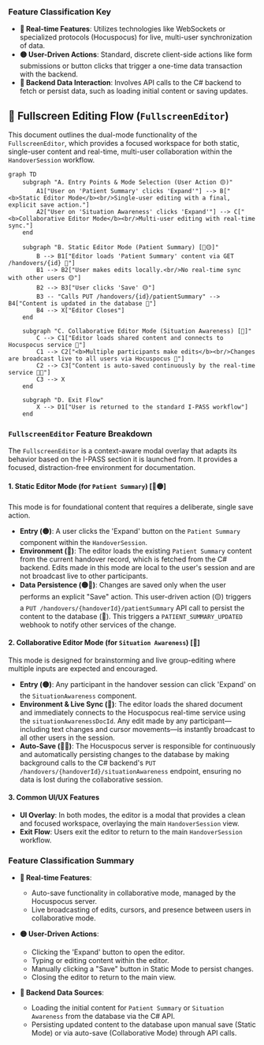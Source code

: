 ### **Feature Classification Key**

  - **🔴 Real-time Features**: Utilizes technologies like WebSockets or specialized protocols (Hocuspocus) for live, multi-user synchronization of data.
  - **🟡 User-Driven Actions**: Standard, discrete client-side actions like form submissions or button clicks that trigger a one-time data transaction with the backend.
  - **🔵 Backend Data Interaction**: Involves API calls to the C\# backend to fetch or persist data, such as loading initial content or saving updates.

## 🎯 Fullscreen Editing Flow (`FullscreenEditor`)

This document outlines the dual-mode functionality of the `FullscreenEditor`, which provides a focused workspace for both static, single-user content and real-time, multi-user collaboration within the `HandoverSession` workflow.

```mermaid
graph TD
    subgraph "A. Entry Points & Mode Selection (User Action 🟡)"
        A1["User on 'Patient Summary' clicks 'Expand'"] --> B["<b>Static Editor Mode</b><br/>Single-user editing with a final, explicit save action."]
        A2["User on 'Situation Awareness' clicks 'Expand'"] --> C["<b>Collaborative Editor Mode</b><br/>Multi-user editing with real-time sync."]
    end

    subgraph "B. Static Editor Mode (Patient Summary) [🔵🟡]"
        B --> B1["Editor loads 'Patient Summary' content via GET /handovers/{id} 🔵"]
        B1 --> B2["User makes edits locally.<br/>No real-time sync with other users 🟡"]
        B2 --> B3["User clicks 'Save' 🟡"]
        B3 -- "Calls PUT /handovers/{id}/patientSummary" --> B4["Content is updated in the database 🔵"]
        B4 --> X["Editor Closes"]
    end

    subgraph "C. Collaborative Editor Mode (Situation Awareness) [🔴]"
        C --> C1["Editor loads shared content and connects to Hocuspocus service 🔴"]
        C1 --> C2["<b>Multiple participants make edits</b><br/>Changes are broadcast live to all users via Hocuspocus 🔴"]
        C2 --> C3["Content is auto-saved continuously by the real-time service 🔴🔵"]
        C3 --> X
    end
    
    subgraph "D. Exit Flow"
        X --> D1["User is returned to the standard I-PASS workflow"]
    end
```

### `FullscreenEditor` Feature Breakdown

The `FullscreenEditor` is a context-aware modal overlay that adapts its behavior based on the I-PASS section it is launched from. It provides a focused, distraction-free environment for documentation.

#### 1\. Static Editor Mode (for `Patient Summary`) [🔵🟡]

This mode is for foundational content that requires a deliberate, single save action.

  - **Entry (🟡)**: A user clicks the 'Expand' button on the `Patient Summary` component within the `HandoverSession`.
  - **Environment (🔵)**: The editor loads the existing `Patient Summary` content from the current handover record, which is fetched from the C\# backend. Edits made in this mode are local to the user's session and are not broadcast live to other participants.
  - **Data Persistence (🟡🔵)**: Changes are saved only when the user performs an explicit "Save" action. This user-driven action (🟡) triggers a `PUT /handovers/{handoverId}/patientSummary` API call to persist the content to the database (🔵). This triggers a `PATIENT_SUMMARY_UPDATED` webhook to notify other services of the change.

#### 2\. Collaborative Editor Mode (for `Situation Awareness`) [🔴]

This mode is designed for brainstorming and live group-editing where multiple inputs are expected and encouraged.

  - **Entry (🟡)**: Any participant in the handover session can click 'Expand' on the `SituationAwareness` component.
  - **Environment & Live Sync (🔴)**: The editor loads the shared document and immediately connects to the Hocuspocus real-time service using the `situationAwarenessDocId`. Any edit made by any participant—including text changes and cursor movements—is instantly broadcast to all other users in the session.
  - **Auto-Save (🔴🔵)**: The Hocuspocus server is responsible for continuously and automatically persisting changes to the database by making background calls to the C\# backend's `PUT /handovers/{handoverId}/situationAwareness` endpoint, ensuring no data is lost during the collaborative session.

#### 3\. Common UI/UX Features

  - **UI Overlay**: In both modes, the editor is a modal that provides a clean and focused workspace, overlaying the main `HandoverSession` view.
  - **Exit Flow**: Users exit the editor to return to the main `HandoverSession` workflow.

### **Feature Classification Summary**

  - **🔴 Real-time Features**:

      - Auto-save functionality in collaborative mode, managed by the Hocuspocus server.
      - Live broadcasting of edits, cursors, and presence between users in collaborative mode.

  - **🟡 User-Driven Actions**:

      - Clicking the 'Expand' button to open the editor.
      - Typing or editing content within the editor.
      - Manually clicking a "Save" button in Static Mode to persist changes.
      - Closing the editor to return to the main view.

  - **🔵 Backend Data Sources**:

      - Loading the initial content for `Patient Summary` or `Situation Awareness` from the database via the C\# API.
      - Persisting updated content to the database upon manual save (Static Mode) or via auto-save (Collaborative Mode) through API calls.